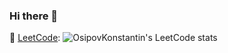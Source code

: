 ### Hi there 👋

🔭 [LeetCode](https://leetcode.com/osipowko/):
![OsipovKonstantin's LeetCode stats](https://leetcode-stats-six.vercel.app/api?username=osipowko)

<!--
**OsipovKonstantin/OsipovKonstantin** is a ✨ _special_ ✨ repository because its `README.md` (this file) appears on your GitHub profile.

Here are some ideas to get you started:

- 🔭 I’m currently working on ...
- 🌱 I’m currently learning ...
- 👯 I’m looking to collaborate on ...
- 🤔 I’m looking for help with ...
- 💬 Ask me about ...
- 📫 How to reach me: ...
- 😄 Pronouns: ...
- ⚡ Fun fact: ...
-->
